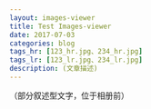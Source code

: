 ```yaml
---
layout: images-viewer
title: Test Images-viewer
date: 2017-07-03
categories: blog
tags_hr: [123_hr.jpg、234_hr.jpg]
tags_lr: [123_lr.jpg、234_lr.jpg]
description: (文章描述)
---
```

（部分叙述型文字，位于相册前）